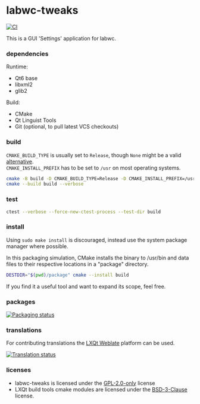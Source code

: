 # labwc-tweaks

[![CI]](https://github.com/labwc/labwc-tweaks/actions/workflows/build.yml)

This is a GUI 'Settings' application for labwc.

### dependencies

Runtime:

- Qt6 base
- libxml2
- glib2

Build:

- CMake
- Qt Linguist Tools
- Git (optional, to pull latest VCS checkouts)

### build

`CMAKE_BUILD_TYPE` is usually set to `Release`, though `None` might be a valid [alternative].<br>
`CMAKE_INSTALL_PREFIX` has to be set to `/usr` on most operating systems.

```bash
cmake -B build -D CMAKE_BUILD_TYPE=Release -D CMAKE_INSTALL_PREFIX=/usr -W no-dev
cmake --build build --verbose
```

### test

```bash
ctest --verbose --force-new-ctest-process --test-dir build
```

### install

Using `sudo make install` is discouraged, instead use the system package manager where possible.

In this packaging simulation, CMake installs the binary to /usr/bin
and data files to their respective locations in a "package" directory.

```bash
DESTDIR="$(pwd)/package" cmake --install build
```

If you find it a useful tool and want to expand its scope, feel free.

### packages

[![Packaging status]](https://repology.org/project/labwc-tweaks/versions)

### translations

For contributing translations the [LXQt Weblate] platform can be used.

[![Translation status]](https://translate.lxqt-project.org/widgets/labwc/)

### licenses

- labwc-tweaks is licensed under the [GPL-2.0-only] license
- LXQt build tools cmake modules are licensed under the [BSD-3-Clause] license.


[alternative]:          https://wiki.archlinux.org/title/CMake_package_guidelines#Fixing_the_automatic_optimization_flag_override
[BSD-3-Clause]:         BSD-3-Clause
[CI]:                   https://github.com/labwc/labwc-tweaks/actions/workflows/build.yml/badge.svg
[GPL-2.0-only]:         LICENSE
[LXQt Weblate]:         https://translate.lxqt-project.org/projects/labwc/labwc-tweaks/
[Packaging status]:     https://repology.org/badge/vertical-allrepos/labwc-tweaks.svg
[Translation status]:   https://translate.lxqt-project.org/widgets/labwc/-/labwc-tweaks/multi-auto.svg
